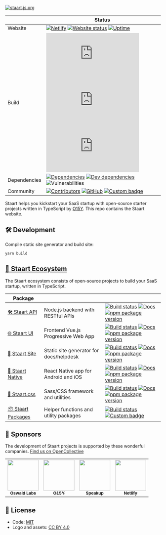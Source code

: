 [![staart.js.org](https://raw.githubusercontent.com/staart/staart.js.org/master/assets/svg/jsorg.svg?sanitize=true)](https://staart.js.org)

|  | Status |
| - | - |
| Website | [![Netlify](https://img.shields.io/netlify/96f83f93-9fe2-47e5-a7e4-8c6d60720206)](https://app.netlify.com/sites/staart/deploys) [![Website status](https://img.shields.io/website?down_color=red&down_message=down&up_color=brightgreen&up_message=online&url=https%3A%2F%2Fstaart.js.org)](https://staart.js.org) [![Uptime](https://img.shields.io/uptimerobot/ratio/7/m783701085-b7910646c07e62111adb6ad6)](https://stats.uptimerobot.com/m29YvtjqOg) |
| Build | [![Travis CI](https://img.shields.io/travis/staart/staart.js.org?label=Travis%20CI)](https://travis-ci.org/staart/staart.js.org) [![Circle CI](https://img.shields.io/circleci/build/github/staart/staart.js.org?label=Circle%20CI)](https://circleci.com/gh/staart/staart.js.org) [![Azure Pipelines](https://dev.azure.com/staart/staart.js.org/_apis/build/status/staart.staart.js.org?branchName=master)](https://dev.azure.com/staart/staart.js.org/_build/latest?definitionId=7&branchName=master) |
| Dependencies | [![Dependencies](https://img.shields.io/david/staart/staart.js.org.svg)](https://david-dm.org/staart/staart.js.org) [![Dev dependencies](https://img.shields.io/david/dev/staart/staart.js.org.svg)](https://david-dm.org/staart/staart.js.org) ![Vulnerabilities](https://img.shields.io/snyk/vulnerabilities/github/staart/staart.js.org.svg) |
| Community | [![Contributors](https://img.shields.io/github/contributors/staart/staart.js.org.svg)](https://github.com/staart/staart.js.org/graphs/contributors) [![GitHub](https://img.shields.io/github/license/staart/staart.js.org.svg)](https://github.com/staart/staart.js.org/blob/master/LICENSE) [![Custom badge](https://img.shields.io/endpoint?url=https%3A%2F%2Fstaart.js.org%2Fshield-schema%2Fall.json)](https://staart.js.org) |

Staart helps you kickstart your SaaS startup with open-source starter projects written in TypeScript by [O15Y](https://o15y.com). This repo contains the Staart website.

## 🛠 Development

Compile static site generator and build site:

```bash
yarn build
```

## [🏁 Staart Ecosystem](https://staart.js.org)

The Staart ecosystem consists of open-source projects to build your SaaS startup, written in TypeScript.

| Package |  |  |
| - | - | - |
| [🛠️ Staart API](https://github.com/staart/api) | Node.js backend with RESTful APIs | [![Build status](https://img.shields.io/circleci/build/github/staart/api)](https://circleci.com/gh/staart/api) [![Docs](https://img.shields.io/endpoint?url=https%3A%2F%2Fstaart.js.org%2Fshield-schema%2Fapi.json)](https://staart.js.org/api) [![npm package version](https://img.shields.io/npm/v/@staart/manager)](https://www.npmjs.com/package/@staart/manager) |
| [🌐 Staart UI](https://github.com/staart/ui) | Frontend Vue.js Progressive Web App | [![Build status](https://img.shields.io/circleci/build/github/staart/ui)](https://circleci.com/gh/staart/ui) [![Docs](https://img.shields.io/endpoint?url=https%3A%2F%2Fstaart.js.org%2Fshield-schema%2Fui.json)](https://staart.js.org/ui) [![npm package version](https://img.shields.io/npm/v/@staart/ui)](https://www.npmjs.com/package/@staart/ui) |
| [📑 Staart Site](https://github.com/staart/site) | Static site generator for docs/helpdesk | [![Build status](https://img.shields.io/circleci/build/github/staart/site)](https://circleci.com/gh/staart/site) [![Docs](https://img.shields.io/endpoint?url=https%3A%2F%2Fstaart.js.org%2Fshield-schema%2Fsite.json)](https://staart.js.org/site) [![npm package version](https://img.shields.io/npm/v/@staart/site)](https://www.npmjs.com/package/@staart/site) |
| [📱 Staart Native](https://github.com/staart/native) | React Native app for Android and iOS | [![Build status](https://img.shields.io/circleci/build/github/staart/native)](https://circleci.com/gh/staart/native) [![Docs](https://img.shields.io/endpoint?url=https%3A%2F%2Fstaart.js.org%2Fshield-schema%2Fnative.json)](https://staart.js.org/native) [![npm package version](https://img.shields.io/npm/v/@staart/native)](https://www.npmjs.com/package/@staart/native) |
| [🎨 Staart.css](https://github.com/staart/css) | Sass/CSS framework and utilities | [![Build status](https://img.shields.io/circleci/build/github/staart/css)](https://circleci.com/gh/staart/css) [![Docs](https://img.shields.io/endpoint?url=https%3A%2F%2Fstaart.js.org%2Fshield-schema%2Fcss.json)](https://staart.js.org/css) [![npm package version](https://img.shields.io/npm/v/@staart/css)](https://www.npmjs.com/package/@staart/css) |
| [📦 Staart Packages](https://github.com/staart/packages) | Helper functions and utility packages | [![Build status](https://img.shields.io/circleci/build/github/staart/packages)](https://circleci.com/gh/staart/packages) [![Custom badge](https://img.shields.io/endpoint?url=https%3A%2F%2Fservices.anandchowdhary.now.sh%2Fapi%2Fgithub-files%3Frepo%3Dstaart%2Fpackages%26path%3Dpackages%26label%3Dstaart%26message%3D%25241%2524%2520package%2524S%2524%26color%3Dblueviolet)](https://www.npmjs.com/org/staart) |

## 💝 Sponsors

The development of Staart projects is supported by these wonderful companies. [Find us on OpenCollective](https://opencollective.com/staart)

<!-- prettier-ignore -->
<table>
  <tr>
    <td align="center"><a href="https://github.com/OswaldLabsOpenSource"><img src="https://avatars3.githubusercontent.com/u/21421587?v=4" width="100px" alt=""/><br><sub><b>Oswald Labs</b></sub></a></td>
    <td align="center"><a href="https://github.com/O15Y"><img src="https://avatars3.githubusercontent.com/u/48348500?v=4" width="100px" alt=""/><br><sub><b>O15Y</b></sub></a></td>
    <td align="center"><a href="https://github.com/speakupnl"><img src="https://avatars3.githubusercontent.com/u/33686381?v=4" width="100px" alt=""/><br><sub><b>Speakup</b></sub></a></td>
    <td align="center"><a href="https://github.com/netlify"><img src="https://avatars3.githubusercontent.com/u/7892489?v=4" width="100px" alt=""/><br><sub><b>Netlify</b></sub></a></td>
  </tr>
</table>

## 📄 License

- Code: [MIT](https://github.com/staart/staart.js.org/blob/master/LICENSE)
- Logo and assets: [CC BY 4.0](https://creativecommons.org/licenses/by/4.0/)

